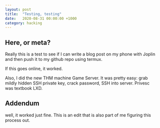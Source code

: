 ```yaml
---
layout: post
title:  "Testing, testing"
date:   2020-08-31 00:00:00 +1000
category: hacking
---
```


## Here, or meta?
Really this is a test to see if I can write a blog post on my phone with Joplin and then push it to my github repo using termux.

If this goes online, it worked.

Also, I did the new THM machine Game Server. It was pretty easy: grab mildly hidden SSH private key, crack password, SSH into server. Privesc was textbook LXD.

## Addendum
well, it worked just fine. This is an edit that is also part of me figuring this process out.

